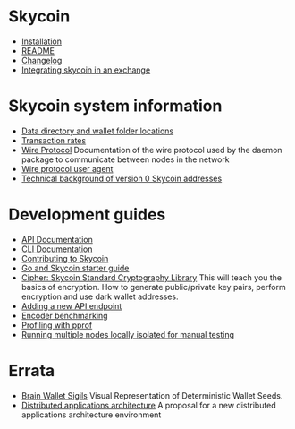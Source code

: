 # Skycoin

* [Installation](https://github.com/skycoin/skycoin/blob/develop/INSTALLATION.md)
* [README](https://github.com/skycoin/skycoin/blob/develop/README.md)
* [Changelog](https://github.com/skycoin/skycoin/blob/develop/CHANGELOG.md)
* [Integrating skycoin in an exchange](https://github.com/skycoin/skycoin/blob/develop/INTEGRATION.md)

# Skycoin system information

* [Data directory and wallet folder locations](Data-directory-and-wallet-folder-locations)
* [Transaction rates](Transaction-rates)
* [Wire Protocol](Wire-Protocol) Documentation of the wire protocol used by the daemon package to communicate between nodes in the network
* [Wire protocol user agent](Wire-protocol-user-agent)
* [Technical background of version 0 Skycoin addresses](Technical-background-of-version-0-Skycoin-addresses)

# Development guides

* [API Documentation](https://github.com/skycoin/skycoin/blob/develop/src/api/README.md)
* [CLI Documentation](https://github.com/skycoin/skycoin/blob/develop/src/cmd/cli/README.md)
* [Contributing to Skycoin](Contributing)
* [Go and Skycoin starter guide](Go-and-Skycoin-Starter-Guide)
* [Cipher: Skycoin Standard Cryptography Library](cipher-package)
This will teach you the basics of encryption. How to generate public/private key pairs, perform encryption and use dark wallet addresses.
* [Adding a new API endpoint](Adding-a-new-API-endpoint)
* [Encoder benchmarking](Encoder-benchmarking)
* [Profiling with pprof](Profiling-with-pprof)
* [Running multiple nodes locally isolated for manual testing](Running-multiple-nodes-locally-isolated-for-manual-testing)

# Errata

* [Brain Wallet Sigils](Brain-Wallet-Sigils)
Visual Representation of Deterministic Wallet Seeds.
* [Distributed applications architecture](Experimental-distributed-applications-architecture) A proposal for a new distributed applications architecture environment